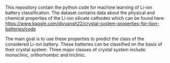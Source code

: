 This repository contain the python code for machine learning of Li-ion battery classification.
The dataset contains data about the physical and chemical properties of the 
Li-ion silicate cathodes which can be found here:
https://www.kaggle.com/divyansh22/crystal-system-properties-for-liion-batteries/code

The main goal is to use these properties to predict the class of the considered Li-ion battery.
These batteries can be classified on the basis of their crystal system.
Three major classes of crystal system include: monoclinic, orthorhombic and triclinic. 



